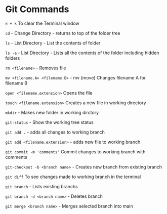# Git Commands

`⌘ + k` To clear the Terminal window  

`cd` - Change Directory - returns to top of the folder tree  

`ls` - List Directory - List the contents of folder  

`ls -a` - List Directory - Lists all the contents of the folder including hidden folders  

`rm <filename>` - Removes file  

`mv <filename.A> <filename.B>` - mv (move) Changes filename A for filename B  

`open <filename.extension>` Opens the file

`touch <filename.extension>` Creates a new file in working directory  

`mkdir` - Makes new folder in working dirctory  

`git-status` - Show the working tree status  

`git add .` - adds all changes to working branch  

`git add <filename.extension>` - adds new file to working branch

`git commit -m 'comments'` Commit changes to working branch with comments 

`git-checkout -b <branch name>` - Creates new branch from existing branch  

`git diff` To see changes made to working branch in the terminal

`git branch` - Lists existing branchs

`git branch -d <branch name>` - Deletes branch

`git merge <branch name>` - Merges selected branch into main